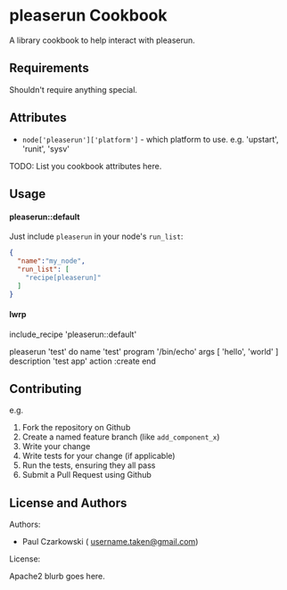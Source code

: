 pleaserun Cookbook
==================
A library cookbook to help interact with pleaserun.

Requirements
------------

Shouldn't require anything special.


Attributes
----------

* `node['pleaserun']['platform']` - which platform to use.  e.g. 'upstart', 'runit', 'sysv'

TODO: List you cookbook attributes here.

Usage
-----
#### pleaserun::default

Just include `pleaserun` in your node's `run_list`:

```json
{
  "name":"my_node",
  "run_list": [
    "recipe[pleaserun]"
  ]
}
```

#### lwrp

include_recipe 'pleaserun::default'

pleaserun 'test' do
  name        'test'
  program     '/bin/echo'
  args        [ 'hello', 'world' ]
  description 'test app'
  action      :create
end

Contributing
------------

e.g.
1. Fork the repository on Github
2. Create a named feature branch (like `add_component_x`)
3. Write your change
4. Write tests for your change (if applicable)
5. Run the tests, ensuring they all pass
6. Submit a Pull Request using Github

License and Authors
-------------------
Authors: 

* Paul Czarkowski ( username.taken@gmail.com)

License:

Apache2 blurb goes here.
